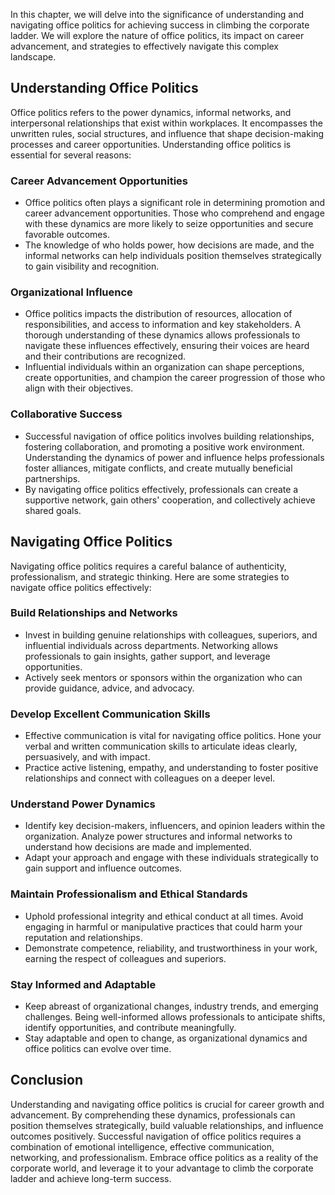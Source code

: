 
In this chapter, we will delve into the significance of understanding and navigating office politics for achieving success in climbing the corporate ladder. We will explore the nature of office politics, its impact on career advancement, and strategies to effectively navigate this complex landscape.

Understanding Office Politics
-----------------------------

Office politics refers to the power dynamics, informal networks, and interpersonal relationships that exist within workplaces. It encompasses the unwritten rules, social structures, and influence that shape decision-making processes and career opportunities. Understanding office politics is essential for several reasons:

### Career Advancement Opportunities

* Office politics often plays a significant role in determining promotion and career advancement opportunities. Those who comprehend and engage with these dynamics are more likely to seize opportunities and secure favorable outcomes.
* The knowledge of who holds power, how decisions are made, and the informal networks can help individuals position themselves strategically to gain visibility and recognition.

### Organizational Influence

* Office politics impacts the distribution of resources, allocation of responsibilities, and access to information and key stakeholders. A thorough understanding of these dynamics allows professionals to navigate these influences effectively, ensuring their voices are heard and their contributions are recognized.
* Influential individuals within an organization can shape perceptions, create opportunities, and champion the career progression of those who align with their objectives.

### Collaborative Success

* Successful navigation of office politics involves building relationships, fostering collaboration, and promoting a positive work environment. Understanding the dynamics of power and influence helps professionals foster alliances, mitigate conflicts, and create mutually beneficial partnerships.
* By navigating office politics effectively, professionals can create a supportive network, gain others' cooperation, and collectively achieve shared goals.

Navigating Office Politics
--------------------------

Navigating office politics requires a careful balance of authenticity, professionalism, and strategic thinking. Here are some strategies to navigate office politics effectively:

### Build Relationships and Networks

* Invest in building genuine relationships with colleagues, superiors, and influential individuals across departments. Networking allows professionals to gain insights, gather support, and leverage opportunities.
* Actively seek mentors or sponsors within the organization who can provide guidance, advice, and advocacy.

### Develop Excellent Communication Skills

* Effective communication is vital for navigating office politics. Hone your verbal and written communication skills to articulate ideas clearly, persuasively, and with impact.
* Practice active listening, empathy, and understanding to foster positive relationships and connect with colleagues on a deeper level.

### Understand Power Dynamics

* Identify key decision-makers, influencers, and opinion leaders within the organization. Analyze power structures and informal networks to understand how decisions are made and implemented.
* Adapt your approach and engage with these individuals strategically to gain support and influence outcomes.

### Maintain Professionalism and Ethical Standards

* Uphold professional integrity and ethical conduct at all times. Avoid engaging in harmful or manipulative practices that could harm your reputation and relationships.
* Demonstrate competence, reliability, and trustworthiness in your work, earning the respect of colleagues and superiors.

### Stay Informed and Adaptable

* Keep abreast of organizational changes, industry trends, and emerging challenges. Being well-informed allows professionals to anticipate shifts, identify opportunities, and contribute meaningfully.
* Stay adaptable and open to change, as organizational dynamics and office politics can evolve over time.

Conclusion
----------

Understanding and navigating office politics is crucial for career growth and advancement. By comprehending these dynamics, professionals can position themselves strategically, build valuable relationships, and influence outcomes positively. Successful navigation of office politics requires a combination of emotional intelligence, effective communication, networking, and professionalism. Embrace office politics as a reality of the corporate world, and leverage it to your advantage to climb the corporate ladder and achieve long-term success.


